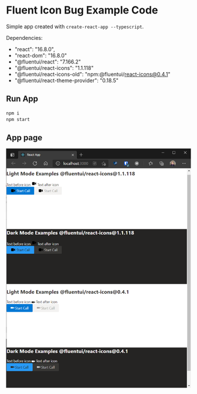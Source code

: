 # Fluent Icon Bug Example Code

Simple app created with `create-react-app --typescript`.

Dependencies:

- "react": "16.8.0",
- "react-dom": "16.8.0"
- "@fluentui/react": "7.166.2"
- "@fluentui/react-icons": "1.1.118"
- "@fluentui/react-icons-old": "npm:@fluentui/react-icons@0.4.1"
- "@fluentui/react-theme-provider": "0.18.5"

## Run App

```bash
npm i
npm start
```

## App page

![Screenshot of webpage running](./app-screenshot.png)
